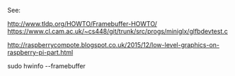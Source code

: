 See:

http://www.tldp.org/HOWTO/Framebuffer-HOWTO/
https://www.cl.cam.ac.uk/~cs448/git/trunk/src/progs/miniglx/glfbdevtest.c

http://raspberrycompote.blogspot.co.uk/2015/12/low-level-graphics-on-raspberry-pi-part.html

sudo hwinfo --framebuffer
